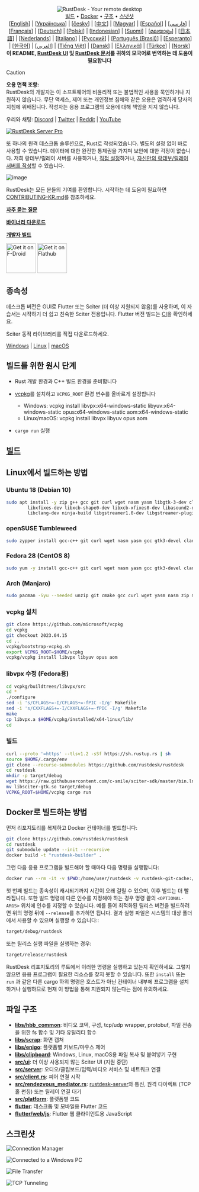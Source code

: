 <p align="center">
  <img src="../res/logo-header.svg" alt="RustDesk - Your remote desktop"><br>
  <a href="#빌드를 위한 원시 단계">빌드</a> •
  <a href="#Docker로 빌드하는 방법">Docker</a> •
  <a href="#파일 구조">구조</a> •
  <a href="#스크린샷">스냇샷</a><br>
  [<a href="../README.md">English</a>] | [<a href="README-UA.md">Українська</a>] | [<a href="README-CS.md">česky</a>] | [<a href="README-ZH.md">中文</a>] | [<a href="README-HU.md">Magyar</a>] | [<a href="README-ES.md">Español</a>] | [<a href="README-FA.md">فارسی</a>] | [<a href="README-FR.md">Français</a>] | [<a href="README-DE.md">Deutsch</a>] | [<a href="README-PL.md">Polski</a>] | [<a href="README-ID.md">Indonesian</a>] | [<a href="README-FI.md">Suomi</a>] | [<a href="README-ML.md">മലയാളം</a>] | [<a href="README-JP.md">日本語</a>] | [<a href="README-NL.md">Nederlands</a>] | [<a href="README-IT.md">Italiano</a>] | [<a href="README-RU.md">Русский</a>] | [<a href="README-PTBR.md">Português (Brasil)</a>] | [<a href="README-EO.md">Esperanto</a>] | [<a href="README-KR.md">한국어</a>] | [<a href="README-AR.md">العربي</a>] | [<a href="README-VN.md">Tiếng Việt</a>] | [<a href="README-DA.md">Dansk</a>] | [<a href="README-GR.md">Ελληνικά</a>] | [<a href="README-TR.md">Türkçe</a>] | [<a href="README-NO.md">Norsk</a>]<br>
  <b>이 README, <a href="https://github.com/rustdesk/rustdesk/tree/master/src/lang">RustDesk UI</a> 및 <a href="https://github.com/rustdesk/doc.rustdesk.com">RustDesk 문서</a>를 귀하의 모국어로 번역하는 데 도움이 필요합니다</b>
</p>

> [!Caution]
> **오용 면책 조항:** <br>
> RustDesk의 개발자는 이 소프트웨어의 비윤리적 또는 불법적인 사용을 묵인하거나 지원하지 않습니다. 무단 액세스, 제어 또는 개인정보 침해와 같은 오용은 엄격하게 당사의 지침에 위배됩니다. 작성자는 응용 프로그램의 오용에 대해 책임을 지지 않습니다.


우리와 채팅: [Discord](https://discord.gg/nDceKgxnkV) | [Twitter](https://twitter.com/rustdesk) | [Reddit](https://www.reddit.com/r/rustdesk) | [YouTube](https://www.youtube.com/@rustdesk)

[![RustDesk Server Pro](https://img.shields.io/badge/RustDesk%20Server%20Pro-%EA%B3%A0%EA%B8%89%20%EA%B8%B0%EB%8A%A5-blue)](https://rustdesk.com/pricing.html)

또 하나의 원격 데스크톱 솔루션으로, Rust로 작성되었습니다. 별도의 설정 없이 바로 사용할 수 있습니다. 데이터에 대한 완전한 통제권을 가지며 보안에 대한 걱정이 없습니다. 저희 랑데부/릴레이 서버를 사용하거나, [직접 설정](https://rustdesk.com/server)하거나, [자신만의 랑데부/릴레이 서버를 작성](https://github.com/rustdesk/rustdesk-server-demo)할 수 있습니다.

![image](https://user-images.githubusercontent.com/71636191/171661982-430285f0-2e12-4b1d-9957-4a58e375304d.png)

RustDesk는 모든 분들의 기여를 환영합니다. 시작하는 데 도움이 필요하면 [CONTRIBUTING-KR.md](CONTRIBUTING-KR.md)를 참조하세요.

[**자주 묻는 질문**](https://github.com/rustdesk/rustdesk/wiki/FAQ)

[**바이너리 다운로드**](https://github.com/rustdesk/rustdesk/releases)

[**개발자 빌드**](https://github.com/rustdesk/rustdesk/releases/tag/nightly)

[<img src="https://f-droid.org/badge/get-it-on.png"
    alt="Get it on F-Droid"
    height="80">](https://f-droid.org/en/packages/com.lbx.flutter_hbb)
[<img src="https://flathub.org/api/badge?svg&locale=en"
    alt="Get it on Flathub"
    height="80">](https://flathub.org/apps/com.rustdesk.RustDesk)

## 종속성

데스크톱 버전은 GUI로 Flutter 또는 Sciter (더 이상 지원되지 않음)를 사용하며, 이 자습서는 시작하기 더 쉽고 친숙한 Sciter 전용입니다. Flutter 버전 빌드는 [CI](https://github.com/rustdesk/rustdesk/blob/master/.github/workflows/flutter-build.yml)을 확인하세요.

Sciter 동적 라이브러리를 직접 다운로드하세요.

[Windows](https://raw.githubusercontent.com/c-smile/sciter-sdk/master/bin.win/x64/sciter.dll) |
[Linux](https://raw.githubusercontent.com/c-smile/sciter-sdk/master/bin.lnx/x64/libsciter-gtk.so) |
[macOS](https://raw.githubusercontent.com/c-smile/sciter-sdk/master/bin.osx/libsciter.dylib)

## 빌드를 위한 원시 단계

- Rust 개발 환경과 C++ 빌드 환경을 준비합니다

- [vcpkg](https://github.com/microsoft/vcpkg)를 설치하고 `VCPKG_ROOT` 환경 변수를 올바르게 설정합니다

  - Windows: vcpkg install libvpx:x64-windows-static libyuv:x64-windows-static opus:x64-windows-static aom:x64-windows-static
  - Linux/macOS: vcpkg install libvpx libyuv opus aom

- `cargo run` 실행

## [빌드](https://rustdesk.com/docs/en/dev/build/)

## Linux에서 빌드하는 방법

### Ubuntu 18 (Debian 10)

```sh
sudo apt install -y zip g++ gcc git curl wget nasm yasm libgtk-3-dev clang libxcb-randr0-dev libxdo-dev \
        libxfixes-dev libxcb-shape0-dev libxcb-xfixes0-dev libasound2-dev libpulse-dev cmake make \
        libclang-dev ninja-build libgstreamer1.0-dev libgstreamer-plugins-base1.0-dev libpam0g-dev
```

### openSUSE Tumbleweed

```sh
sudo zypper install gcc-c++ git curl wget nasm yasm gcc gtk3-devel clang libxcb-devel libXfixes-devel cmake alsa-lib-devel gstreamer-devel gstreamer-plugins-base-devel xdotool-devel pam-devel
```

### Fedora 28 (CentOS 8)

```sh
sudo yum -y install gcc-c++ git curl wget nasm yasm gcc gtk3-devel clang libxcb-devel libxdo-devel libXfixes-devel pulseaudio-libs-devel cmake alsa-lib-devel gstreamer1-devel gstreamer1-plugins-base-devel pam-devel
```

### Arch (Manjaro)

```sh
sudo pacman -Syu --needed unzip git cmake gcc curl wget yasm nasm zip make pkg-config clang gtk3 xdotool libxcb libxfixes alsa-lib pipewire
```

### vcpkg 설치

```sh
git clone https://github.com/microsoft/vcpkg
cd vcpkg
git checkout 2023.04.15
cd ..
vcpkg/bootstrap-vcpkg.sh
export VCPKG_ROOT=$HOME/vcpkg
vcpkg/vcpkg install libvpx libyuv opus aom
```

### libvpx 수정 (Fedora용) 

```sh
cd vcpkg/buildtrees/libvpx/src
cd *
./configure
sed -i 's/CFLAGS+=-I/CFLAGS+=-fPIC -I/g' Makefile
sed -i 's/CXXFLAGS+=-I/CXXFLAGS+=-fPIC -I/g' Makefile
make
cp libvpx.a $HOME/vcpkg/installed/x64-linux/lib/
cd
```

### 빌드

```sh
curl --proto '=https' --tlsv1.2 -sSf https://sh.rustup.rs | sh
source $HOME/.cargo/env
git clone --recurse-submodules https://github.com/rustdesk/rustdesk
cd rustdesk
mkdir -p target/debug
wget https://raw.githubusercontent.com/c-smile/sciter-sdk/master/bin.lnx/x64/libsciter-gtk.so
mv libsciter-gtk.so target/debug
VCPKG_ROOT=$HOME/vcpkg cargo run
```

## Docker로 빌드하는 방법

먼저 리포지토리를 복제하고 Docker 컨테이너를 빌드합니다:

```sh
git clone https://github.com/rustdesk/rustdesk
cd rustdesk
git submodule update --init --recursive
docker build -t "rustdesk-builder" .
```

그런 다음 응용 프로그램을 빌드해야 할 때마다 다음 명령을 실행합니다:

```sh
docker run --rm -it -v $PWD:/home/user/rustdesk -v rustdesk-git-cache:/home/user/.cargo/git -v rustdesk-registry-cache:/home/user/.cargo/registry -e PUID="$(id -u)" -e PGID="$(id -g)" rustdesk-builder
```

첫 번째 빌드는 종속성이 캐시되기까지 시간이 오래 걸릴 수 있으며, 이후 빌드는 더 빨라집니다. 또한 빌드 명령에 다른 인수를 지정해야 하는 경우 명령 끝의 `<OPTIONAL-ARGS>` 위치에 인수를 지정할 수 있습니다. 예를 들어 최적화된 릴리스 버전을 빌드하려면 위의 명령 뒤에 `--release`를 추가하면 됩니다. 결과 실행 파일은 시스템의 대상 폴더에서 사용할 수 있으며 실행할 수 있습니다::

```sh
target/debug/rustdesk
```

또는 릴리스 실행 파일을 실행하는 경우:

```sh
target/release/rustdesk
```

RustDesk 리포지토리의 루트에서 이러한 명령을 실행하고 있는지 확인하세요. 그렇지 않으면 응용 프로그램이 필요한 리소스를 찾지 못할 수 있습니다. 또한 `install` 또는 `run` 과 같은 다른 cargo 하위 명령은 호스트가 아닌 컨테이너 내부에 프로그램을 설치하거나 실행하므로 현재 이 방법을 통해 지원되지 않는다는 점에 유의하세요.

## 파일 구조

- **[libs/hbb_common](https://github.com/rustdesk/rustdesk/tree/master/libs/hbb_common)**: 비디오 코덱, 구성, tcp/udp wrapper, protobuf, 파일 전송을 위한 fs 함수 및 기타 유틸리티 함수
- **[libs/scrap](https://github.com/rustdesk/rustdesk/tree/master/libs/scrap)**: 화면 캡쳐
- **[libs/enigo](https://github.com/rustdesk/rustdesk/tree/master/libs/enigo)**: 플랫폼별 키보드/마우스 제어
- **[libs/clipboard](https://github.com/rustdesk/rustdesk/tree/master/libs/clipboard)**: Windows, Linux, macOS용 파일 복사 및 붙여넣기 구현
- **[src/ui](https://github.com/rustdesk/rustdesk/tree/master/src/ui)**: 더 이상 사용되지 않는 Sciter UI (지원 중단)
- **[src/server](https://github.com/rustdesk/rustdesk/tree/master/src/server)**: 오디오/클립보드/입력/비디오 서비스 및 네트워크 연결
- **[src/client.rs](https://github.com/rustdesk/rustdesk/tree/master/src/client.rs)**: 피어 연결 시작
- **[src/rendezvous_mediator.rs](https://github.com/rustdesk/rustdesk/tree/master/src/rendezvous_mediator.rs)**: [rustdesk-server](https://github.com/rustdesk/rustdesk-server)와 통신, 원격 다이렉트 (TCP 홀 펀칭) 또는 릴레이 연결 대기
- **[src/platform](https://github.com/rustdesk/rustdesk/tree/master/src/platform)**: 플랫폼별 코드
- **[flutter](https://github.com/rustdesk/rustdesk/tree/master/flutter)**: 데스크톱 및 모바일용 Flutter 코드
- **[flutter/web/js](https://github.com/rustdesk/rustdesk/tree/master/flutter/web/v1/js)**: Flutter 웹 클라이언트용 JavaScript

## 스크린샷

![Connection Manager](https://github.com/rustdesk/rustdesk/assets/28412477/db82d4e7-c4bc-4823-8e6f-6af7eadf7651)

![Connected to a Windows PC](https://github.com/rustdesk/rustdesk/assets/28412477/9baa91e9-3362-4d06-aa1a-7518edcbd7ea)

![File Transfer](https://github.com/rustdesk/rustdesk/assets/28412477/39511ad3-aa9a-4f8c-8947-1cce286a46ad)

![TCP Tunneling](https://github.com/rustdesk/rustdesk/assets/28412477/78e8708f-e87e-4570-8373-1360033ea6c5)

